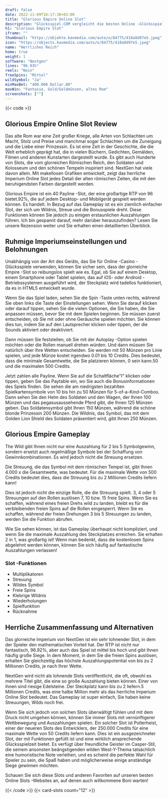 ```yaml
---
draft: false
date: 2022-11-09T16:17:38+03:00
title: "Glorious Empire Online Slot"
description: "Glücksspiel.COM vergleicht die besten Online -Glücksspiel -Sites und -spiele der Kanada.  Unabhängige Produktbewertungen und exklusive Anmeldeangebote. Jetzt spielen!"
h1: "Glorious Empire Slot"
iframe: ""
thumbnail: "https://objekte.kaxmedia.com/auto/o/84775/418a8d97e5.jpeg"
icon: "https://objects.kaxmedia.com/auto/o/84775/418a8d97e5.jpeg"
name: "Herrliches Reich"
home: true
weight: 1
software: "Nextgen"
lines: "96.93%"
reels: "Nein"
freeSpins: "Mittel"
wildSymbol: "Ja"
minMaxBet: "400.000 Dollar.00"
maxWin: "Fantasie, Gold/Goldmünzen, altes Rom"
screenshots: [""]
---
```


{{< code >}}<h2>Glorious Empire Online Slot Review</h2><p>Das alte Rom war eine Zeit großer Kriege, alle Arten von Schlachten um Macht, Stolz und Preise und manchmal sogar Schlachten um die Zuneigung und die Liebe einer Prinzessin. Es ist eine Zeit in der Geschichte, die die Welt erheblich geprägt hat, die in vielen Büchern, Gedichten, Gemälden, Filmen und anderen Kunstarten dargestellt wurde. Es gibt auch Hunderte von Slots, die vom glorreichen Römischen Reich, den Soldaten und Kolosseum und den schönen Tempeln inspiriert sind. NextGen hat viele davon allein. Mit makellosen Grafiken entwickelt, zeigt das herrliche Imperium Online Slot jedes Detail der alten römischen Zeiten, die mit den beruhigendsten Farben dargestellt werden.</p><p>Glorious Empire ist ein 40 Payline -Slot, der eine großartige RTP von 96 bietet.92%, die auf jedem Desktop- und Mobilgerät gespielt werden können. Es handelt. In Bezug auf das Gameplay ist es ein ziemlich einfacher Slot, der sich um Wildnis, Streue und die Bonusspiele dreht. Diese Funktionen können Sie jedoch zu einigen erstaunlichen Auszahlungen führen. Ich bin gespannt darauf, mehr darüber herauszufinden? Lesen Sie unsere Rezension weiter und Sie erhalten einen detaillierten Überblick.</p><h2>Ruhmige Imperiumseinstellungen und Belohnungen</h2><p>Unabhängig von der Art des Geräts, das Sie für Online -Casino -Glücksspiele verwenden, können Sie sicher sein, dass der glorreiche Empire -Slot so reibungslos spielt wie es. Egal, ob Sie auf einem Desktop, einem Smartphone oder Tablet spielen, das auf iOS- oder Android -Betriebssystemen ausgeführt wird, der Steckplatz wird tadellos funktioniert, da es in HTML5 entwickelt wurde.</p><p>Wenn Sie das Spiel laden, sehen Sie die Spin -Taste unten rechts, während Sie oben links die Taste der Einstellungen sehen. Wenn Sie darauf klicken oder darauf tippen, sehen Sie die vielen Optionen, die Sie haben, die Sie anpassen müssen, bevor Sie mit dem Spielen beginnen. Sie müssen zuerst entscheiden, ob Sie mit oder ohne Geräusche spielen möchten. Sie können dies tun, indem Sie auf den Lautsprecher klicken oder tippen, der die Sounds aktiviert oder deaktiviert.</p><p>Dann müssen Sie feststellen, ob Sie mit der Autoplay -Option spielen möchten oder die Rollen manuell drehen würden. Und dann müssen Sie natürlich über Ihre Wetten entscheiden. Sie werden mit 50 Münzen pro Linie spielen, und jede Münze kostet irgendwo 0.01 bis 10 Credits. Dies bedeutet, dass die minimale Gesamtwette, die Sie platzieren können, 0 sein kann.50 und die maximalen 500 Credits.</p><p>Jetzt zahlen alle Payline. Wenn Sie auf die Schaltfläche"I" klicken oder tippen, geben Sie das Paytable ein, wo Sie auch die Bonusinformationen des Spiels finden. Sie sehen die am niedrigsten bezahlten Spielkartensymbole von 10 bis hin zu 50 Münzen für 5-of-a-Kind-Combos. Dann sehen Sie den Helm des Soldaten und den Wagen, der Ihnen 100 Münzen und das pegasusaussehende Pferd gibt, die Ihnen 125 Münzen geben. Das Soldatensymbol gibt Ihnen 150 Münzen, während die schöne blonde Prinzessin 200 Münzen. Die Wildnis, das Symbol, das mit dem Golden Lion Shield des Soldaten präsentiert wird, gibt Ihnen 250 Münzen.</p><h2>Glorious Empire Gameplay</h2><p>The Wild gibt Ihnen nicht nur eine Auszahlung für 2 bis 5 Symbolgewinn, sondern ersetzt auch regelmäßige Symbole bei der Schaffung von Gewinnkombinationen. Es wird jedoch nicht die Streuung ersetzen.</p><p>Die Streuung, die das Symbol mit dem römischen Tempel ist, gibt Ihnen 4.000 x die Gesamtwette, was bedeutet. Für die maximale Wette von 500 Credits bedeutet dies, dass die Streuung bis zu 2 Millionen Credits liefern kann!</p><p>Dies ist jedoch nicht die einzige Rolle, die die Streuung spielt. 3, 4 oder 5 Streuungen auf den Rollen auslösen 7, 10 bzw. 15 freie Spins. Wenn Sie es schaffen, während eines freien Drehs wild zu landen, bleibt es für die verbleibenden freien Spins auf die Rollen eingesperrt. Wenn Sie es schaffen, während der freien Drehungen 3 bis 5 Streuungen zu landen, werden Sie die Funktion abrufen.</p><p>Wie Sie sehen können, ist das Gameplay überhaupt nicht kompliziert, und wenn Sie die maximale Auszahlung des Steckplatzes erreichen. Sie erhalten 2 in 1, was großartig ist! Wenn man bedenkt, dass die kostenlosen Spins abgelehnt werden können, können Sie sich häufig auf fantastische Auszahlungen verlassen!</p><h3>
Slot -Funktionen</h3><ul>
<li></span>
Multiplikatoren</li>
<li></span>
Streuung</li>
<li></span>
Wildes Symbol</li>
<li></span>
Freie Spins</li>
<li></span>
Klebrige Wildnis</li>
<li></span>
Wiederholungen</li>
<li></span>
Spielfunktion</li>
<li></span>
Rücknahme</li></ul><h2>Herrliche Zusammenfassung und Alternativen</h2><p>Das glorreiche Imperium von NextGen ist ein sehr lohnender Slot, in dem der Spieler den mathematischen Vorteil hat. Der RTP ist nicht nur fantastisch, 96.92%, aber auch das Spiel ist mittel bis hoch und gibt Ihnen häufig große Siege. In dem Moment, in dem Sie die freien Spins auslösen, erhalten Sie gleichzeitig das höchste Auszahlungspotential von bis zu 2 Millionen Credits, je nach Ihrer Wette.</p><p>NextGen wird nicht als lohnende Slots veröffentlicht, die oft, obwohl es mehrere Titel gibt, die eine so große Auszahlung bieten können. Einer von ihnen sind riesige Edelsteine. Der Steckplatz kann bis zu 2 liefern.5 Millionen Credits, was eine halbe Million mehr als das herrliche Imperium Online Slot bedeutet. Das Gameplay ist super einfach, Sie haben keine Streuungen, Wilds noch frei.</p><p>Wenn Sie sich jedoch von solchen Slots überwältigt fühlen und mit dem Druck nicht umgehen können, können Sie immer Slots mit vernünftigerer Wettbewegung und Auszahlungen spielen. Ein solcher Slot ist Polterheist, einer der neueren Slots des Entwicklers, der 250.000 Credits für eine maximale Wette von 50 Credits liefern kann. Dies ist ein ausgezeichneter Slot, der mit Funktionen gefüllt ist und eine wirklich ansprechende Glücksspielzeit bietet. Es verfügt über freundliche Geister im Casper-Stil, die seinem ansonsten beängstigenden wilden West-Y-Thema tatsächlich eine humoristische Note verleihen, und es scheint die perfekte Wahl für Spieler zu sein, die Spaß haben und möglicherweise einige anständige Siege gewinnen möchten.</p><p>Schauen Sie sich diese Slots und anderen Favoriten auf unseren besten Online Slots -Websites an, auf denen auch willkommene Boni warten!</p>{{< /code >}}
 {{< card-slots count="12" >}}